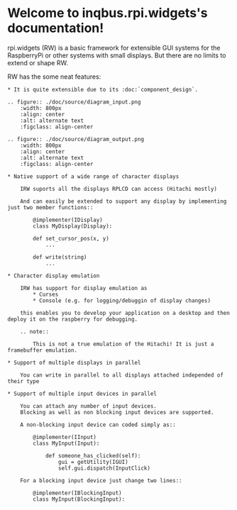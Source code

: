 Welcome to inqbus.rpi.widgets's documentation!
==============================================

rpi.widgets (RW) is a basic framework for extensible GUI systems for the RaspberryPi or other systems with small displays.
But there are no limits to extend or shape RW.

RW has the some neat features:

    * It is quite extensible due to its :doc:`component_design`.

    .. figure:: ./doc/source/diagram_input.png
        :width: 800px
        :align: center
        :alt: alternate text
        :figclass: align-center

    .. figure:: ./doc/source/diagram_output.png
        :width: 800px
        :align: center
        :alt: alternate text
        :figclass: align-center

    * Native support of a wide range of character displays

        IRW suports all the displays RPLCD can access (Hitachi mostly)

        And can easily be extended to support any display by implementing just two member functions::

            @implementer(IDisplay)
            class MyDisplay(Display):

            def set_cursor_pos(x, y)
                ...

            def write(string)
                ...

    * Character display emulation

        IRW has support for display emulation as
            * Curses
            * Console (e.g. for logging/debuggin of display changes)

        this enables you to develop your application on a desktop and then deploy it on the raspberry for debugging.

        .. note::

            This is not a true emulation of the Hitachi! It is just a framebuffer emulation.

    * Support of multiple displays in parallel

        You can write in parallel to all displays attached independed of their type

    * Support of multiple input devices in parallel

        You can attach any number of input devices.
        Blocking as well as non blocking input devices are supported.

        A non-blocking input device can coded simply as::

            @implementer(IInput)
            class MyInput(Input):

                def someone_has_clicked(self):
                    gui = getUtility(IGUI)
                    self.gui.dispatch(InputClick)

        For a blocking input device just change two lines::

            @implementer(IBlockingInput)
            class MyInput(BlockingInput):
